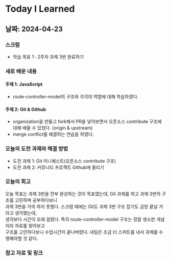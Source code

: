 # Today I Learned

## 날짜: 2024-04-23

### 스크럼
- 학습 목표 1 : 2주차 과제 3번 완료하기

### 새로 배운 내용
#### 주제 1: JavaScript
- route-controller-model의 구조와 각각의 역할에 대해 학습하였다.

#### 주제 2: Git & Github
- organization을 만들고 fork해서 PR을 넣어보면서 오픈소스 contribute 구조에 대해 배울 수 있었다. (origin & upstream)
- merge conflict를 해결하는 연습을 하였다.


### 오늘의 도전 과제와 해결 방법
- 도전 과제 1: Git 미니퀘스트(오픈소스 contribute 구조)
- 도전 과제 2: 커뮤니티 프로젝트 Github에 올리기

### 오늘의 회고
오늘 목표는 과제 3번을 전부 완성하는 것이 목표였는데, Git 과제를 하고 과제 3번의 구조를 고민하며 공부하다보니<br />
과제 3번을 거의 하지 못했다. 스크럼 때에는 Git도 과제 3번 구조 잡기도 금방 끝날 거라고 생각했는데, <br />
생각보다 시간이 오래 걸렸다. 특히 route-controller-model 구조는 정말 생소한 개념이라 자료를 찾아보고 <br />
구조를 고안하다보니 수업시간이 끝나버렸다. 내일은 조금 더 스퍼트를 내서 과제를 수행해야할 것 같다.


### 참고 자료 및 링크
